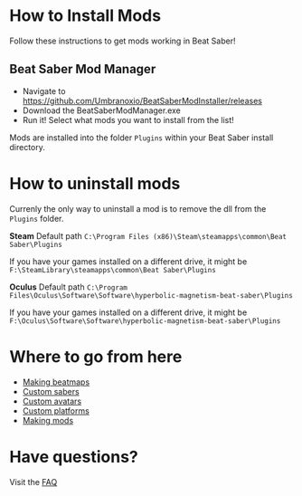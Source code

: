 <!-- TITLE: Beginners Guide for Users -->
<!-- SUBTITLE: How to install mods for Beat Saber -->

# How to Install Mods

Follow these instructions to get mods working in Beat Saber! 

## Beat Saber Mod Manager

* Navigate to https://github.com/Umbranoxio/BeatSaberModInstaller/releases
* Download the BeatSaberModManager.exe
* Run it! Select what mods you want to install from the list!

Mods are installed into the folder `Plugins` within your Beat Saber install directory.


# How to uninstall mods
Currenly the only way to uninstall a mod is to remove the dll from the `Plugins` folder.

**Steam**
Default path
`C:\Program Files (x86)\Steam\steamapps\common\Beat Saber\Plugins`

If you have your games installed on a different drive, it might be 
`F:\SteamLibrary\steamapps\common\Beat Saber\Plugins`

**Oculus**
Default path
`C:\Program Files\Oculus\Software\Software\hyperbolic-magnetism-beat-saber\Plugins`

If you have your games installed on a different drive, it might be 
`F:\Oculus\Software\Software\hyperbolic-magnetism-beat-saber\Plugins`
# Where to go from here
* [Making beatmaps](beginners-guide-mapping)
* [Custom sabers](custom-sabers)
* [Custom avatars](custom-avatars)
* [Custom platforms](custom-avatars)
* [Making mods](beginners-guide-modding)

# Have questions?
Visit the [FAQ](faq)